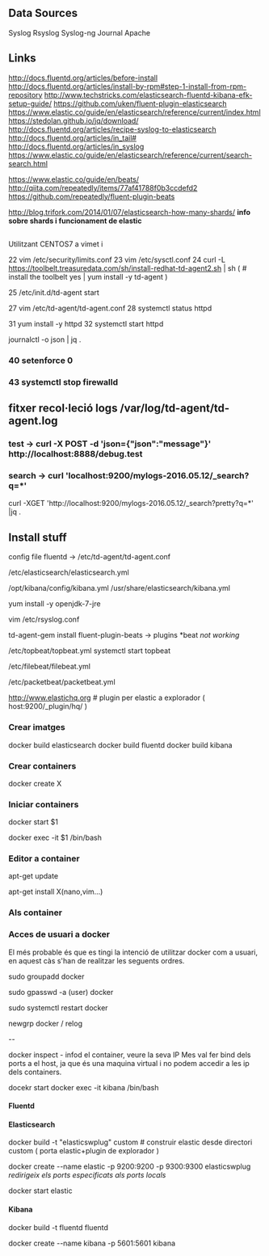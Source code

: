 

## Data Sources
Syslog
Rsyslog
Syslog-ng
Journal
Apache


## Links
http://docs.fluentd.org/articles/before-install
http://docs.fluentd.org/articles/install-by-rpm#step-1-install-from-rpm-repository
http://www.techstricks.com/elasticsearch-fluentd-kibana-efk-setup-guide/
https://github.com/uken/fluent-plugin-elasticsearch
https://www.elastic.co/guide/en/elasticsearch/reference/current/index.html
https://stedolan.github.io/jq/download/
http://docs.fluentd.org/articles/recipe-syslog-to-elasticsearch
http://docs.fluentd.org/articles/in_tail#
http://docs.fluentd.org/articles/in_syslog
https://www.elastic.co/guide/en/elasticsearch/reference/current/search-search.html

https://www.elastic.co/guide/en/beats/
http://qiita.com/repeatedly/items/77af41788f0b3ccdefd2
https://github.com/repeatedly/fluent-plugin-beats

http://blog.trifork.com/2014/01/07/elasticsearch-how-many-shards/ **info sobre shards i funcionament de elastic**
## 
Utilitzant CENTOS7 a vimet
i

22  vim /etc/security/limits.conf
23  vim /etc/sysctl.conf
24  curl -L https://toolbelt.treasuredata.com/sh/install-redhat-td-agent2.sh | sh
 ( # install the toolbelt
  yes | yum install -y td-agent )

25  /etc/init.d/td-agent start 

27  vim /etc/td-agent/td-agent.conf
28  systemctl status httpd

31  yum install -y httpd
32  systemctl start httpd

journalctl -o json | jq .

### 40  setenforce 0
### 43  systemctl stop firewalld

## fitxer recol·leció logs /var/log/td-agent/td-agent.log

### test -> curl -X POST -d 'json={"json":"message"}' http://localhost:8888/debug.test

### search -> curl 'localhost:9200/mylogs-2016.05.12/_search?q=*'

curl -XGET 'http://localhost:9200/mylogs-2016.05.12/_search?pretty?q=*' |jq .




## Install stuff

config file fluentd -> /etc/td-agent/td-agent.conf

/etc/elasticsearch/elasticsearch.yml

/opt/kibana/config/kibana.yml
/usr/share/elasticsearch/kibana.yml


yum install -y openjdk-7-jre

vim /etc/rsyslog.conf

td-agent-gem install fluent-plugin-beats -> plugins *beat
*not working*

/etc/topbeat/topbeat.yml
systemctl start topbeat

/etc/filebeat/filebeat.yml

/etc/packetbeat/packetbeat.yml

http://www.elastichq.org # plugin per elastic a explorador ( host:9200/_plugin/hq/ )
### Crear imatges

docker build elasticsearch
docker build fluentd
docker build kibana


### Crear containers

docker create X

### Iniciar containers

docker start $1

docker exec -it $1 /bin/bash



### Editor a container

apt-get update

apt-get install X(nano,vim...)




### Als container

### Acces de usuari a docker

El més probable és que es tingi la intenció de utilitzar docker com a usuari, en aquest càs s'han de realitzar les seguents ordres.

sudo groupadd docker

sudo gpasswd -a (user) docker

sudo systemctl restart docker

newgrp docker / relog


--


docker inspect <container> - infod el container, veure la seva IP
Mes val fer bind dels ports a el host, ja que és una maquina virtual i no podem accedir a les ip dels containers.

docekr start
docker exec -it kibana /bin/bash

#### Fluentd



#### Elasticsearch
docker build -t "elasticswplug" custom # construir elastic desde directori custom ( porta elastic+plugin de explorador )

docker create --name elastic -p 9200:9200 -p 9300:9300 elasticswplug
*redirigeix els ports especificats als ports locals*

docker start elastic



#### Kibana

docker build -t fluentd fluentd

docker create  --name kibana -p 5601:5601 kibana


